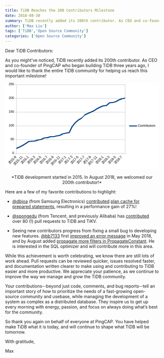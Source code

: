 ```yaml
---
title: TiDB Reaches the 200 Contributors Milestone
date: 2018-08-30
summary: TiDB recently added its 200th contributor. As CEO and co-founder of PingCAP who began building TiDB three years ago, I would like to thank the entire TiDB community for helping us reach this important milestone!
author: ['Max Liu']
tags: ['TiDB','Open Source Community']
categories: ['Open Source Community']
---
```


Dear TiDB Contributors:

As you might’ve noticed, TiDB recently added its 200th contributor. As CEO and co-founder of PingCAP who began building TiDB three years ago, I would like to thank the entire TiDB community for helping us reach this important milestone!

![TiDB contributor growth](media/tidb-contributor-growth.png)

<center>*TiDB development started in 2015.  In August 2018, we welcomed our 200th contributor!*</center>

Here are a few of my favorite contributions to highlight:

* [@dbjoa](https://github.com/dbjoa) (from Samsung Electronics) [contributed](https://github.com/pingcap/tidb/commits?author=dbjoa) [plan cache for prepared statements](https://github.com/pingcap/tidb/pull/3956), resulting in a performance gain of 27%!

* [@spongedu](https://github.com/spongedu) (from Tencent, and previously Alibaba) has [contributed](https://github.com/pingcap/tidb/commits?author=spongedu) over 80 (!) pull requests to TiDB and TiKV.

* Seeing new contributors progress from fixing a small bug to developing new features.  [@bb7133](https://github.com/bb7133) first [improved an error message](https://github.com/pingcap/tidb/pull/6683) in May 2018, and by August added [propagate more filters in PropagateConstant](https://github.com/pingcap/tidb/pull/7276). He is interested in the SQL optimizer and will contribute more in this area.

While this achievement is worth celebrating, we know there are still lots of work ahead. Pull requests can be reviewed quicker, issues resolved faster, and documentation written clearer to make using and contributing to TiDB easier and more productive. We appreciate your patience, as we continue to improve the way we manage and grow the TiDB community.

Your contributions--beyond just code, comments, and bug reports--tell an important story of how to prioritize the needs of a fast-growing open-source community and usebase, while managing the development of a system as complex as a distributed database. They inspire us to get up every morning with energy, passion, and focus on always doing what’s best for the community. 

So thank you again on behalf of everyone at PingCAP. You have helped make TiDB what it is today, and will continue to shape what TiDB will be tomorrow.

With gratitude,

Max 

